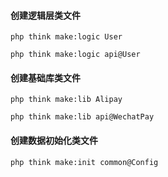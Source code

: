 #### 创建逻辑层类文件

~~~
php think make:logic User

php think make:logic api@User
~~~

#### 创建基础库类文件

~~~
php think make:lib Alipay

php think make:lib api@WechatPay
~~~

#### 创建数据初始化类文件

~~~
php think make:init common@Config
~~~